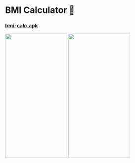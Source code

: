 # BMI Calculator 💪
### [bmi-calc.apk](https://drive.google.com/file/d/1uMAAIehgAot2NVr8hkDXr4eoklMwKaGz/view?usp=sharing)
<img src="https://user-images.githubusercontent.com/67198296/191658547-b935b226-f7ed-43b8-979c-c9d9727b1557.jpg" width="200" height="400" />

<img src="https://user-images.githubusercontent.com/67198296/191658554-ae93a1ee-2474-4007-8c12-9ad046449801.jpg" width="200" height="400" />
